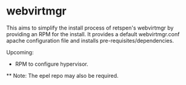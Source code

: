 webvirtmgr
==========

This aims to simplify the install process of retspen's webvirtmgr by providing an RPM for the install.  It provides a default webvirtmgr.conf apache configuration file and installs pre-requisites/dependencies.

Upcoming:
 
 * RPM to configure hypervisor.

** Note: The epel repo may also be required.
